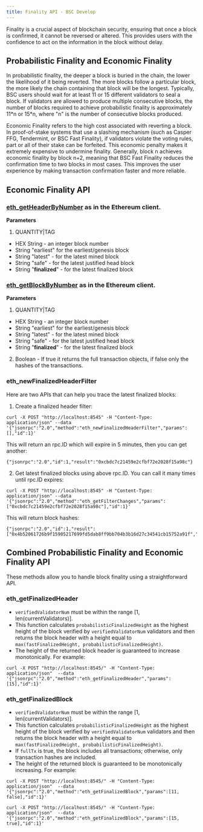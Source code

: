 ```yaml
---
title: Finality API - BSC Develop
---
```


Finality is a crucial aspect of blockchain security, ensuring that once a block is confirmed, it cannot be reversed or altered. This provides users with the confidence to act on the information in the block without delay.

## Probabilistic Finality and Economic Finality

In probabilistic finality, the deeper a block is buried in the chain, the lower the likelihood of it being reverted. The more blocks follow a particular block, the more likely the chain containing that block will be the longest. Typically, BSC users should wait for at least 11 or 15 different validators to seal a block. If validators are allowed to produce multiple consecutive blocks, the number of blocks required to achieve probabilistic finality is approximately 11\*n or 15\*n, where "n" is the number of consecutive blocks produced.

Economic Finality refers to the high cost associated with reverting a block. In proof-of-stake systems that use a slashing mechanism (such as Casper FFG, Tendermint, or BSC Fast Finality), if validators violate the voting rules, part or all of their stake can be forfeited. This economic penalty makes it extremely expensive to undermine finality. Generally, block n achieves economic finality by block n+2, meaning that BSC Fast Finality reduces the confirmation time to two blocks in most cases. This improves the user experience by making transaction confirmation faster and more reliable.

## Economic Finality API

### [eth_getHeaderByNumber](<https://www.quicknode.com/docs/kaia/eth_getHeaderByNumber>) as in the Ethereum client.
**Parameters**
1. QUANTITY|TAG
* HEX String - an integer block number
* String "earliest" for the earliest/genesis block
* String "latest" - for the latest mined block
* String "safe" - for the latest justified head block
* String "**finalized**" - for the latest finalized block

### [eth_getBlockByNumber](<https://ethereum.org/en/developers/docs/apis/json-rpc/#eth_getblockbynumber>) as in the Ethereum client.
**Parameters**
1. QUANTITY|TAG
* HEX String - an integer block number
* String "earliest" for the earliest/genesis block
* String "latest" - for the latest mined block
* String "safe" - for the latest justified head block
* String "**finalized**" - for the latest finalized block
2. Boolean - If true it returns the full transaction objects, if false only the hashes of the transactions.

### eth_newFinalizedHeaderFilter
Here are two APIs that can help you trace the latest finalized blocks:
1. Create a finalized header filter:
```
curl -X POST "http://localhost:8545" -H "Content-Type: application/json" --data '{"jsonrpc":"2.0","method":"eth_newFinalizedHeaderFilter","params":[],"id":1}'
```
This will return an rpc.ID which will expire in 5 minutes, then you can get another:
```
{"jsonrpc":"2.0","id":1,"result":"0xcbdc7c21459e2cfbf72e2028f15a98c"}
```
2. Get latest finalized blocks using above rpc.ID. You can call it many times until rpc.ID expires:
```
curl -X POST "http://localhost:8545" -H "Content-Type: application/json" --data '{"jsonrpc":"2.0","method":"eth_getFilterChanges","params":["0xcbdc7c21459e2cfbf72e2028f15a98c"],"id":1}'
```
This will return block hashes:
```
{"jsonrpc":"2.0","id":1,"result":["0x4b52061726b9f15905217699fd5dab8ff9bb704b3b16d27c34541cb15752a91f","0x2b984b80b25f0dddc92ba11290a3d250fc8a3ec6a09bd485c21dbbb8155d2f90"]}
```

## Combined Probabilistic Finality and Economic Finality API

These methods allow you to handle block finality using a straightforward API.

### eth_getFinalizedHeader
* `verifiedValidatorNum` must be within the range [1, len(currentValidators)].
* This function calculates `probabilisticFinalizedHeight` as the highest height of the block verified by `verifiedValidatorNum` validators and then returns the block header with a height equal to `max(fastFinalizedHeight, probabilisticFinalizedHeight)`.
* The height of the returned block header is guaranteed to increase monotonically.
For example:
```
curl -X POST "http://localhost:8545/" -H "Content-Type: application/json"  --data '{"jsonrpc":"2.0","method":"eth_getFinalizedHeader","params":[15],"id":1}'
```

### eth_getFinalizedBlock
* `verifiedValidatorNum` must be within the range [1, len(currentValidators)].
* This function calculates `probabilisticFinalizedHeight` as the highest height of the block verified by `verifiedValidatorNum` validators and then returns the block header with a height equal to `max(fastFinalizedHeight, probabilisticFinalizedHeight)`.
* If `fullTx` is true, the block includes all transactions; otherwise, only transaction hashes are included.
* The height of the returned block is guaranteed to be monotonically increasing.
For example:
```
curl -X POST "http://localhost:8545/" -H "Content-Type: application/json"  --data '{"jsonrpc":"2.0","method":"eth_getFinalizedBlock","params":[11, false],"id":1}'

curl -X POST "http://localhost:8545/" -H "Content-Type: application/json"  --data '{"jsonrpc":"2.0","method":"eth_getFinalizedBlock","params":[15, true],"id":1}'
```
